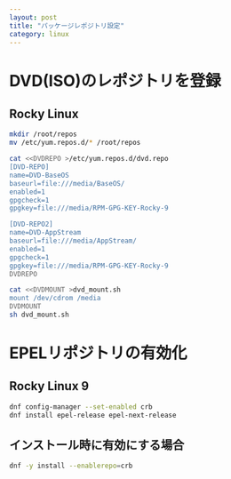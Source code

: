 ```yaml
---
layout: post
title: "パッケージレポジトリ設定"
category: linux
---
```


# DVD(ISO)のレポジトリを登録

## Rocky Linux

```sh
mkdir /root/repos
mv /etc/yum.repos.d/* /root/repos

cat <<DVDREPO >/etc/yum.repos.d/dvd.repo
[DVD-REPO]
name=DVD-BaseOS
baseurl=file:///media/BaseOS/
enabled=1
gpgcheck=1
gpgkey=file:///media/RPM-GPG-KEY-Rocky-9

[DVD-REPO2]
name=DVD-AppStream
baseurl=file:///media/AppStream/
enabled=1
gpgcheck=1
gpgkey=file:///media/RPM-GPG-KEY-Rocky-9
DVDREPO

cat <<DVDMOUNT >dvd_mount.sh
mount /dev/cdrom /media
DVDMOUNT
sh dvd_mount.sh
```

# EPELリポジトリの有効化

## Rocky Linux 9

```sh
dnf config-manager --set-enabled crb
dnf install epel-release epel-next-release
```

## インストール時に有効にする場合

```sh
dnf -y install --enablerepo=crb 
```
